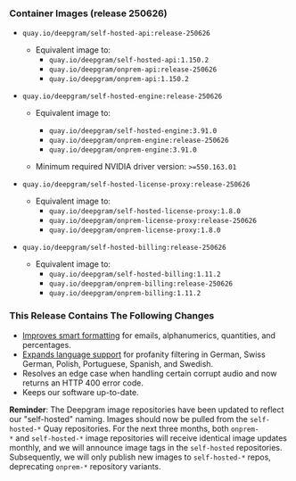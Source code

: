 ### Container Images (release 250626)

- `quay.io/deepgram/self-hosted-api:release-250626`
  - Equivalent image to:
    - `quay.io/deepgram/self-hosted-api:1.150.2`
    - `quay.io/deepgram/onprem-api:release-250626`
    - `quay.io/deepgram/onprem-api:1.150.2`




- `quay.io/deepgram/self-hosted-engine:release-250626`
  - Equivalent image to:
    - `quay.io/deepgram/self-hosted-engine:3.91.0`
    - `quay.io/deepgram/onprem-engine:release-250626`
    - `quay.io/deepgram/onprem-engine:3.91.0`


  - Minimum required NVIDIA driver version: `>=550.163.01`


- `quay.io/deepgram/self-hosted-license-proxy:release-250626`
  - Equivalent image to:
    - `quay.io/deepgram/self-hosted-license-proxy:1.8.0`
    - `quay.io/deepgram/onprem-license-proxy:release-250626`
    - `quay.io/deepgram/onprem-license-proxy:1.8.0`




- `quay.io/deepgram/self-hosted-billing:release-250626`
  - Equivalent image to:
    - `quay.io/deepgram/self-hosted-billing:1.11.2`
    - `quay.io/deepgram/onprem-billing:release-250626`
    - `quay.io/deepgram/onprem-billing:1.11.2`





### This Release Contains The Following Changes

- [Improves smart formatting](https://deepgram.com/changelog/expanded-profanity-filtering-and-smart-formatting-improvements) for emails, alphanumerics, quantities, and percentages.
- [Expands language support](https://deepgram.com/changelog/expanded-profanity-filtering-and-smart-formatting-improvements) for profanity filtering in German, Swiss German, Polish, Portuguese, Spanish, and Swedish.
- Resolves an edge case when handling certain corrupt audio and now returns an HTTP 400 error code.
- Keeps our software up-to-date.

**Reminder**: The Deepgram image repositories have been updated to reflect our "self-hosted" naming. Images should now be pulled from the `self-hosted-*` Quay repositories. For the next three months, both `onprem-*` and `self-hosted-*` image repositories will receive identical image updates monthly, and we will announce image tags in the `self-hosted` repositories. Subsequently, we will only publish new images to `self-hosted-*` repos, deprecating `onprem-*` repository variants.



